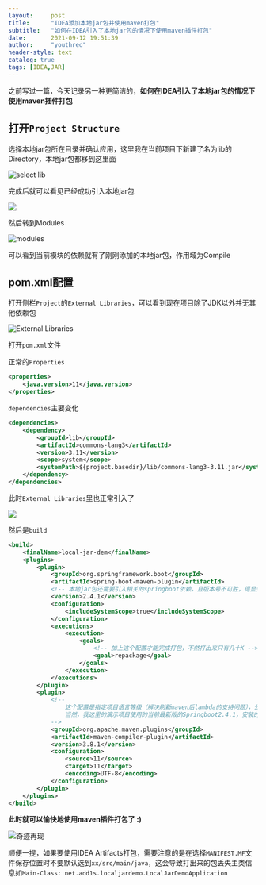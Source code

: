 ```yaml
---
layout:     post
title:      "IDEA添加本地jar包并使用maven打包"
subtitle:   "如何在IDEA引入了本地jar包的情况下使用maven插件打包"
date:       2021-09-12 19:51:39
author:     "youthred"
header-style: text
catalog: true
tags: [IDEA,JAR]
---
```


之前写过一篇，今天记录另一种更简洁的，**如何在IDEA引入了本地jar包的情况下使用maven插件打包**

## 打开`Project Structure`

选择本地jar包所在目录并确认应用，这里我在当前项目下新建了名为lib的Directory，本地jar包都移到这里面

![select lib](https://wx2.sinaimg.cn/large/005Ii7rngy1gocuhg184bj30sw0noaaz.jpg)

完成后就可以看见已经成功引入本地jar包

![](https://wx3.sinaimg.cn/large/005Ii7rngy1gocuhznvibj30sw0nomxl.jpg)

然后转到Modules

![modules](https://wx1.sinaimg.cn/large/005Ii7rngy1goculwhb6oj30sw0not9e.jpg)

可以看到当前模块的依赖就有了刚刚添加的本地jar包，作用域为Compile

## pom.xml配置

打开侧栏`Project`的`External Libraries`，可以看到现在项目除了JDK以外并无其他依赖包

![`External Libraries`](https://wx1.sinaimg.cn/large/005Ii7rngy1gocurl0fbfj30e9099aa4.jpg)

打开`pom.xml`文件

正常的`Properties`

``` xml
<properties>
    <java.version>11</java.version>
</properties>
```

`dependencies`主要变化

```xml
<dependencies>
    <dependency>
        <groupId>lib</groupId>
        <artifactId>commons-lang3</artifactId>
        <version>3.11</version>
        <scope>system</scope>
        <systemPath>${project.basedir}/lib/commons-lang3-3.11.jar</systemPath>
    </dependency>
</dependencies>
```

此时`External Libraries`里也正常引入了

![](https://wx3.sinaimg.cn/large/005Ii7rngy1gocvej3sytj30ea0bkaa8.jpg)

然后是`build`

```xml
<build>
    <finalName>local-jar-dem</finalName>
    <plugins>
        <plugin>
            <groupId>org.springframework.boot</groupId>
            <artifactId>spring-boot-maven-plugin</artifactId>
            <!-- 本地jar包还需要引入相关的springboot依赖，且版本号不可胜，得显式写出 -->
            <version>2.4.1</version>
            <configuration>
                <includeSystemScope>true</includeSystemScope>
            </configuration>
            <executions>
                <execution>
                    <goals>
                        <!-- 加上这个配置才能完成打包，不然打出来只有几十K -->
                        <goal>repackage</goal>
                    </goals>
                </execution>
            </executions>
        </plugin>
        <plugin>
            <!--
                这个配置是指定项目语言等级（解决刷新maven后lambda的支持问题），公司项目使用的Springboot为1.52，最高只支持Java6。
                当然，我这里的演示项目使用的当前最新版的Springboot2.4.1，安装的Java版本为JDK11，所以这个插件配置我这里可以不需要。
            -->
            <groupId>org.apache.maven.plugins</groupId>
            <artifactId>maven-compiler-plugin</artifactId>
            <version>3.8.1</version>
            <configuration>
                <source>11</source>
                <target>11</target>
                <encoding>UTF-8</encoding>
            </configuration>
        </plugin>
    </plugins>
</build>
```

**此时就可以愉快地使用maven插件打包了 :)**

![奇迹再现](https://wx2.sinaimg.cn/large/005Ii7rngy1gocvh43u8ij30fx0a4jrg.jpg)

顺便一提，如果要使用IDEA Artifacts打包，需要注意的是在选择`MANIFEST.MF`文件保存位置时不要默认选到`xx/src/main/java`，这会导致打出来的包丢失主类信息如`Main-Class: net.add1s.localjardemo.LocalJarDemoApplication`